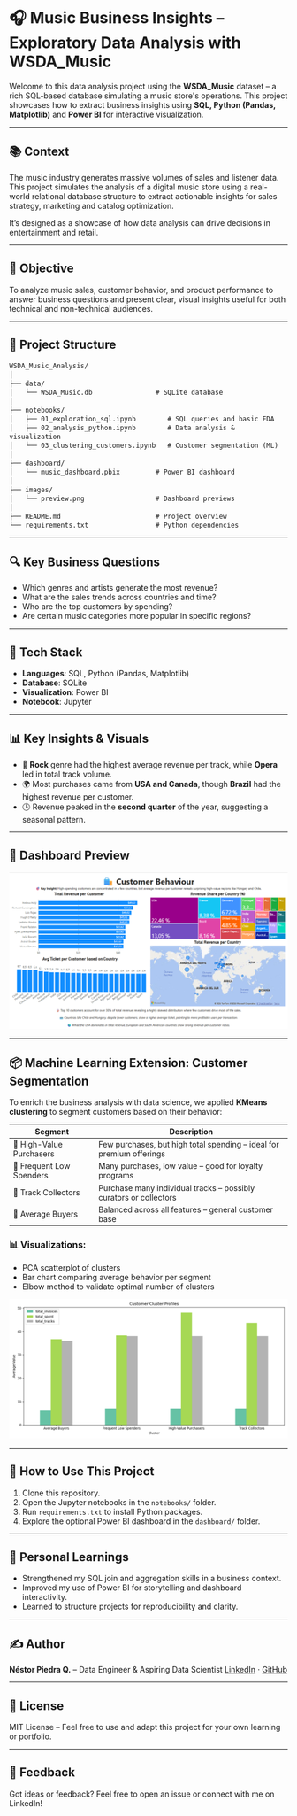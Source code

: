 # 🎧 Music Business Insights – Exploratory Data Analysis with WSDA\_Music

Welcome to this data analysis project using the **WSDA\_Music** dataset – a rich SQL-based database simulating a music store's operations. This project showcases how to extract business insights using **SQL, Python (Pandas, Matplotlib)** and **Power BI**  for interactive visualization.

---

## 📚 Context

The music industry generates massive volumes of sales and listener data.  
This project simulates the analysis of a digital music store using a real-world relational database structure to extract actionable insights for sales strategy, marketing and catalog optimization.

It’s designed as a showcase of how data analysis can drive decisions in entertainment and retail.

---

## 🧠 Objective

To analyze music sales, customer behavior, and product performance to answer business questions and present clear, visual insights useful for both technical and non-technical audiences.

---

## 📂 Project Structure

```
WSDA_Music_Analysis/
│
├── data/
│   └── WSDA_Music.db                # SQLite database
│
├── notebooks/
│   ├── 01_exploration_sql.ipynb        # SQL queries and basic EDA
│   ├── 02_analysis_python.ipynb        # Data analysis & visualization
│   └── 03_clustering_customers.ipynb   # Customer segmentation (ML)
│
├── dashboard/
│   └── music_dashboard.pbix         # Power BI dashboard
│
├── images/
│   └── preview.png                  # Dashboard previews
│
├── README.md                        # Project overview
└── requirements.txt                 # Python dependencies
```

---

## 🔍 Key Business Questions

* Which genres and artists generate the most revenue?
* What are the sales trends across countries and time?
* Who are the top customers by spending?
* Are certain music categories more popular in specific regions?

---

## 🧰 Tech Stack

* **Languages**: SQL, Python (Pandas, Matplotlib)
* **Database**: SQLite
* **Visualization**: Power BI 
* **Notebook**: Jupyter

---

## 📊 Key Insights & Visuals

- 🎵 **Rock** genre had the highest average revenue per track, while **Opera** led in total track volume.
- 🌍 Most purchases came from **USA and Canada**, though **Brazil** had the highest revenue per customer.
- 🕒 Revenue peaked in the **second quarter** of the year, suggesting a seasonal pattern.

---

## 📸 Dashboard Preview

![Preview](images/preview.png)

---

## 📦 Machine Learning Extension: Customer Segmentation

To enrich the business analysis with data science, we applied **KMeans clustering** to segment customers based on their behavior:

| Segment                | Description                                                                 |
|------------------------|------------------------------------------------------------------------------|
| 🤑 High-Value Purchasers | Few purchases, but high total spending – ideal for premium offerings          |
| 🔁 Frequent Low Spenders | Many purchases, low value – good for loyalty programs                         |
| 🎼 Track Collectors      | Purchase many individual tracks – possibly curators or collectors             |
| 🎯 Average Buyers        | Balanced across all features – general customer base                          |

### 📊 Visualizations:
- PCA scatterplot of clusters
- Bar chart comparing average behavior per segment
- Elbow method to validate optimal number of clusters

<img src="images/customer_cluster_profiles.png" width="600" />

---

## 🚀 How to Use This Project

1. Clone this repository.
2. Open the Jupyter notebooks in the `notebooks/` folder.
3. Run `requirements.txt` to install Python packages.
4. Explore the optional Power BI dashboard in the `dashboard/` folder.

---

## 🧠 Personal Learnings

- Strengthened my SQL join and aggregation skills in a business context.
- Improved my use of Power BI for storytelling and dashboard interactivity.
- Learned to structure projects for reproducibility and clarity.

---

## ✍️ Author

**Néstor Piedra Q.** – Data Engineer & Aspiring Data Scientist
[LinkedIn](https://linkedin.com/in/nestor-piedra-319b48178) · [GitHub](https://github.com/SteamyCupGames)

---

## 📜 License

MIT License – Feel free to use and adapt this project for your own learning or portfolio.

---

## 💬 Feedback

Got ideas or feedback? Feel free to open an issue or connect with me on LinkedIn!
